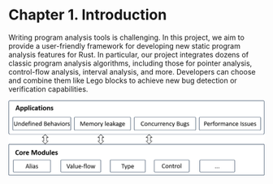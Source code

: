 # Chapter 1. Introduction
Writing program analysis tools is challenging. In this project, we aim to provide a user-friendly framework for developing new static program analysis features for Rust. In particular, our project integrates dozens of classic program analysis algorithms, including those for pointer analysis, control-flow analysis, interval analysis, and more. Developers can choose and combine them like Lego blocks to achieve new bug detection or verification capabilities.

![framework](figure/framework.png)

